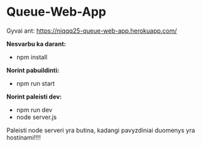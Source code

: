 # Queue-Web-App

Gyvai ant: https://niqqq25-queue-web-app.herokuapp.com/

**Nesvarbu ka darant:**
* npm install

**Norint pabuildinti:**
* npm run start

**Norint paleisti dev:**
* npm run dev
* node server.js

Paleisti node serveri yra butina, kadangi pavyzdiniai duomenys yra hostinami!!!!
